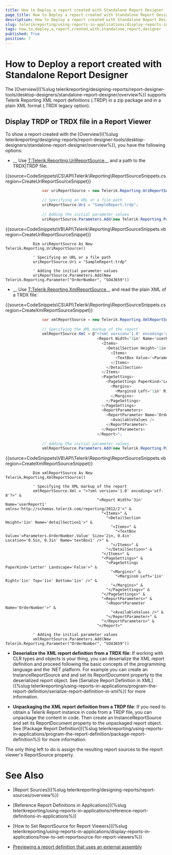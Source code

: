 ```yaml
---
title: How to Deploy a report created with Standalone Report Designer
page_title: How to Deploy a report created with Standalone Report Designer | for Telerik Reporting Documentation
description: How to Deploy a report created with Standalone Report Designer
slug: telerikreporting/using-reports-in-applications/display-reports-in-applications/how-to-deploy-a-report-created-with-standalone-report-designer
tags: how,to,deploy,a,report,created,with,standalone,report,designer
published: True
position: 7
---
```


# How to Deploy a report created with Standalone Report Designer



The [Overview]({%slug telerikreporting/designing-reports/report-designer-tools/desktop-designers/standalone-report-designer/overview%})
        supports Telerik Reporting XML report definitions (.TRDP) in a zip package and in a plain XML format (.TRDX legacy option).
      

## Display TRDP or TRDX file in a Report Viewer

To show a report created with the [Overview]({%slug telerikreporting/designing-reports/report-designer-tools/desktop-designers/standalone-report-designer/overview%}), you have the following options:
        

* __
                Use [T:Telerik.Reporting.UriReportSource]()__ and a path to the TRDX|TRDP file:
            

{{source=CodeSnippets\CS\API\Telerik\Reporting\ReportSourceSnippets.cs region=CreateUriReportSourceSnippet}}
````C#
	            var uriReportSource = new Telerik.Reporting.UriReportSource();
	
	            // Specifying an URL or a file path
	            uriReportSource.Uri = "SampleReport.trdp";
	
	            // Adding the initial parameter values
	            uriReportSource.Parameters.Add(new Telerik.Reporting.Parameter("OrderNumber", "SO43659"));
````



{{source=CodeSnippets\VB\API\Telerik\Reporting\ReportSourceSnippets.vb region=CreateUriReportSourceSnippet}}
````VB
	        Dim uriReportSource As New Telerik.Reporting.UriReportSource()
	
	        ' Specifying an URL or a file path
	        uriReportSource.Uri = "SampleReport.trdp"
	
	        ' Adding the initial parameter values
	        uriReportSource.Parameters.Add(New Telerik.Reporting.Parameter("OrderNumber", "SO43659"))
````



* __
                Use [T:Telerik.Reporting.XmlReportSource]()__ and read the plain XML of a TRDX file:
            

{{source=CodeSnippets\CS\API\Telerik\Reporting\ReportSourceSnippets.cs region=CreateXmlReportSourceSnippet}}
````C#
	            var xmlReportSource = new Telerik.Reporting.XmlReportSource();
	
	            // Specifying the XML markup of the report
	            xmlReportSource.Xml = @"<?xml version='1.0' encoding='utf-8'?>
	                                    <Report Width='3in' Name='userReport1' xmlns='http://schemas.telerik.com/reporting/2012/2'>
	                                      <Items>
	                                        <DetailSection Height='1in' Name='detailSection1'>
	                                          <Items>
	                                            <TextBox Value='=Parameters.OrderNumber.Value' Size='2in, 0.4in' Location='0.5in, 0.3in' Name='textBox1' />
	                                          </Items>
	                                        </DetailSection>
	                                      </Items>
	                                      <PageSettings>
	                                        <PageSettings PaperKind='Letter' Landscape='False'>
	                                          <Margins>
	                                            <MarginsU Left='1in' Right='1in' Top='1in' Bottom='1in' />
	                                          </Margins>
	                                        </PageSettings>
	                                      </PageSettings>
	                                      <ReportParameters>
	                                        <ReportParameter Name='OrderNumber'>
	                                          <AvailableValues />
	                                        </ReportParameter>
	                                      </ReportParameters>
	                                    </Report>";
	
	            // Adding the initial parameter values
	            xmlReportSource.Parameters.Add(new Telerik.Reporting.Parameter("OrderNumber", "SO43659"));
````



{{source=CodeSnippets\VB\API\Telerik\Reporting\ReportSourceSnippets.vb region=CreateXmlReportSourceSnippet}}
````VB
	        Dim xmlReportSource As New Telerik.Reporting.XmlReportSource()
	
	        ' Specifying the XML markup of the report
	        xmlReportSource.Xml = "<?xml version='1.0' encoding='utf-8'?>" &
	                                    "<Report Width='3in' Name='userReport1' xmlns='http://schemas.telerik.com/reporting/2012/2'>" &
	                                      "<Items>" &
	                                        "<DetailSection Height='1in' Name='detailSection1'>" &
	                                          "<Items>" &
	                                            "<TextBox Value='=Parameters.OrderNumber.Value' Size='2in, 0.4in' Location='0.5in, 0.3in' Name='textBox1' />" &
	                                          "</Items>" &
	                                        "</DetailSection>" &
	                                      "</Items>" &
	                                      "<PageSettings>" &
	                                        "<PageSettings PaperKind='Letter' Landscape='False'>" &
	                                          "<Margins>" &
	                                            "<MarginsU Left='1in' Right='1in' Top='1in' Bottom='1in' />" &
	                                          "</Margins>" &
	                                        "</PageSettings>" &
	                                      "</PageSettings>" &
	                                      "<ReportParameters>" &
	                                        "<ReportParameter Name='OrderNumber'>" &
	                                          "<AvailableValues />" &
	                                        "</ReportParameter>" &
	                                      "</ReportParameters>" &
	                                    "</Report>"
	
	        ' Adding the initial parameter values
	        xmlReportSource.Parameters.Add(New Telerik.Reporting.Parameter("OrderNumber", "SO43659"))
````



* __Deserialize the XML report definition from a TRDX file__:
            If working with CLR types and objects is your thing, you can deserialize the XML report definition and proceed
              following the basic concepts of the programming language and the .NET platform. For example you can create an InstanceReportSource and
              and set its ReportDocument property to the deserialized report object. See [Serialize Report Definition in XML]({%slug telerikreporting/using-reports-in-applications/program-the-report-definition/serialize-report-definition-in-xml%}) for more information.
            

* __Unpackaging the XML report definition from a TRDP file__:
            If you need to obtain a Telerik Report instance in code from a TRDP file, you can unpackage the content in code. Then create an InstanceReportSource and
              set its ReportDocument property to the unpackaged report object. See [Package Report Definition]({%slug telerikreporting/using-reports-in-applications/program-the-report-definition/package-report-definition%}) for more information.
            

The only thing left to do is assign the resulting report sources to the report viewer's ReportSource property.

# See Also


 * [Report Sources]({%slug telerikreporting/designing-reports/report-sources/overview%})

 * [Reference Report Definitions in Applications]({%slug telerikreporting/using-reports-in-applications/reference-report-definitions-in-applications%})

 * [How to Set ReportSource for Report Viewers]({%slug telerikreporting/using-reports-in-applications/display-reports-in-applications/how-to-set-reportsource-for-report-viewers%})

 * [Previewing a report definition that uses an external assembly](http://www.telerik.com/support/kb/reporting/report-viewers/deploying-trdx-that-uses-external-assembly.aspx)
